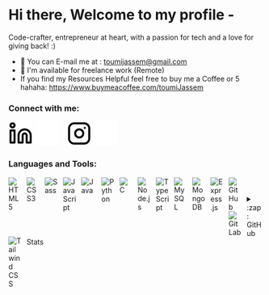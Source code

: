 # Hi there, Welcome to my profile - 

Code-crafter, entrepreneur at heart, with a passion for tech and a love for giving back! :)

- 📧 You can E-mail me at : toumijassem@gmail.com
- 👔 I'm available for freelance work (Remote)
- If you find my Resources Helpful feel free to buy me a Coffee or 5 hahaha: https://www.buymeacoffee.com/toumiJassem

### Connect with me:
[![website](./icon-images/linkedin-light.svg)](https://www.linkedin.com/in/jassem-toumi#gh-light-mode-only)
[![website](./icon-images/linkedin-dark.svg)](https://www.linkedin.com/in/jassem-toumi#gh-dark-mode-only)
&nbsp;&nbsp;
[![website](./icon-images/instagram-light.svg)](https://www.instagram.com/jassem.toumi#gh-light-mode-only)
[![website](./icon-images/instagram-dark.svg)](https://www.instagram.com/jassem.toumi#gh-dark-mode-only)


### Languages and Tools:

<!-- Frontend Tools -->

<!-- HTML icon -->
<img align="left" alt="HTML5" width="26px" src="https://cdn.jsdelivr.net/gh/devicons/devicon/icons/html5/html5-original.svg" style="padding-right:10px;" />

<!-- Chakra UI icon -->
<img align="left" alt="CSS3" width="26px" src="https://cdn.jsdelivr.net/gh/devicons/devicon/icons/css3/css3-original.svg" style="padding-right:10px;" />
<img align="left" alt="Sass" width="26px" src="https://upload.wikimedia.org/wikipedia/commons/a/a7/React-icon.svg" style="padding-right:10px;" />
<!-- JS icon -->
<img align="left" alt="JavaScript" width="26px" src="https://cdn.jsdelivr.net/gh/devicons/devicon/icons/javascript/javascript-original.svg" style="padding-right:10px;" />

<!-- Backend Tools -->

<!-- Java icon -->
<img align="left" alt="Java" width="30px" src="https://www.svgrepo.com/show/184143/java.svg" style="padding-right:10px;" />
<!-- Python icon -->
<img align="left" alt="Python" width="26px" src="https://cdn.jsdelivr.net/gh/devicons/devicon/icons/python/python-original.svg" style="padding-right:10px;" />
<!-- C icon -->
<img align="left" alt="C" width="26px" src="https://cdn.jsdelivr.net/gh/devicons/devicon/icons/c/c-original.svg" style="padding-right:10px;" />
<!-- Node.js icon -->
<img align="left" alt="Node.js" width="26px" src="https://cdn.jsdelivr.net/gh/devicons/devicon/icons/nodejs/nodejs-original.svg" style="padding-right:10px;" />
<!-- TypeScript icon -->
<img align="left" alt="TypeScript" width="26px" src="https://cdn.jsdelivr.net/gh/devicons/devicon/icons/typescript/typescript-original.svg" style="padding-right:10px;" />

<!-- Database Tools -->

<!-- MySQL icon -->
<img align="left" alt="MySQL" width="26px" src="https://cdn.jsdelivr.net/gh/devicons/devicon/icons/mysql/mysql-original.svg" style="padding-right:10px;" />
<!-- MongoDB icon -->
<img align="left" alt="MongoDB" width="26px" src="https://cdn.jsdelivr.net/gh/devicons/devicon/icons/mongodb/mongodb-original.svg" style="padding-right:10px;" />

<!-- Web Frameworks -->

<!-- Express.js icon -->
<img align="left" alt="Express.js" width="26px" src="https://cdn.jsdelivr.net/gh/devicons/devicon/icons/express/express-original.svg" style="padding-right:10px;" />

<!-- Version Control and Repository Hosting -->

<!-- GitHub icon -->
<img align="left" alt="GitHub" width="26px" src="https://cdn.jsdelivr.net/gh/devicons/devicon/icons/github/github-original.svg" style="padding-right:10px;" />
<!-- GitLab icon -->
<img align="left" alt="GitLab" width="26px" src="https://cdn.jsdelivr.net/gh/devicons/devicon/icons/gitlab/gitlab-original.svg" style="padding-right:10px;" />

<!-- CSS Framework -->

<!-- Tailwind CSS icon -->
<img align="left" alt="Tailwind CSS" width="26px" src="https://cdn.jsdelivr.net/gh/devicons/devicon/icons/tailwindcss/tailwindcss-plain.svg" style="padding-right:10px;" />


<br />
<br />

<details>
  <summary>:zap: GitHub Stats</summary>

  <img align="left" alt="codeSTACKr's GitHub Stats" src="https://github-readme-stats.vercel.app/api?username=Jassem-Toumi&show_icons=true&hide_border=false&title_color=ff652f&icon_color=FFE400&bg_color=09131B&text_color=ffffff&border_color=0c1a25" />

</details>
